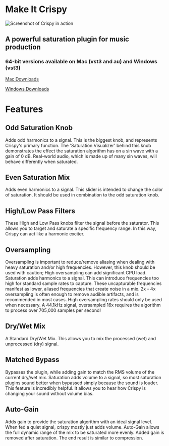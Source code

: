 # Make It Crispy

![Screenshot of Crispy in action](https://raw.githubusercontent.com/spensbot/crispy/master/Graphic%20Design/BorderLess.png)

## A powerful saturation plugin for music production

### 64-bit versions available on Mac (vst3 and au) and Windows (vst3)
[Mac Downloads](https://github.com/spensbot/crispy/tree/master/Release%20Builds/Mac%20(64%20bit))

[Windows Downloads](https://github.com/spensbot/crispy/tree/master/Release%20Builds/Windows%20(64%20bit))

# Features

## Odd Saturation Knob
Adds odd harmonics to a signal. This is the biggest knob, and represents Crispy's primary function. The 'Saturation Visualizer' behind this knob demonstrates the effect the saturation algorithm has on a sin wave with a gain of 0 dB. Real-world audio, which is made up of many sin waves, will behave differently when saturated.

## Even Saturation Mix
Adds even harmonics to a signal. This slider is intended to change the color of saturation. It should be used in combination to the odd saturation knob.

## High/Low Pass Filters
These High and Low Pass knobs filter the signal before the saturator. This allows you to target and saturate a specific frequency range. In this way, Crispy can act like a harmonic exciter.

## Oversampling
Oversampling is important to reduce/remove aliasing when dealing with heavy saturation and/or high frequencies. However, this knob should be used with caution; High oversampling can add significant CPU load. Saturation adds harmonics to a signal. This can introduce frequencies too high for standard sample rates to capture. These uncapturable frequencies manifest as lower, aliased frequencies that create noise in a mix. 2x - 4x oversampling is often enough to remove audible artifacts, and is recommended in most cases. High oversampling rates should only be used when necessary. A 44.1kHz signal, oversampled 16x requires the algorithm to process over 705,000 samples per second!

## Dry/Wet Mix
A Standard Dry/Wet Mix. This allows you to mix the processed (wet) and unprocessed (dry) signal.

## Matched Bypass
Bypasses the plugin, while adding gain to match the RMS volume of the current dry/wet mix. Saturation adds volume to a signal, so most saturation plugins sound better when bypassed simply because the sound is louder. This feature is incredibly helpful. It allows you to hear how Crispy is changing your sound without volume bias.

## Auto-Gain
Adds gain to provide the saturation algorithm with an ideal signal level. When fed a quiet signal, crispy mostly just adds volume. Auto-Gain allows the full dynamic range of the mix to be saturated more evenly. Added gain is removed after saturation. The end result is similar to compression.

